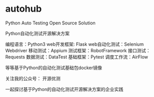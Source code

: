 # autohub
Python Auto Testing Open Source Solution

Python自动化测试开源解决方案

编程语言：Python3
web开发框架: Flask
web自动化测试：Selenium Webdriver
移动测试：Appium
测试框架：RobotFramework
接口测试：Requests
数据测试：DataTest
基础框架：Pytest
调度工作流：AirFlow

等等基于Python的自动化测试基础包docker镜像

关注我的公众号： 开源优测

一起探讨基于Python的自动化测试开源解决方案的企业实践
